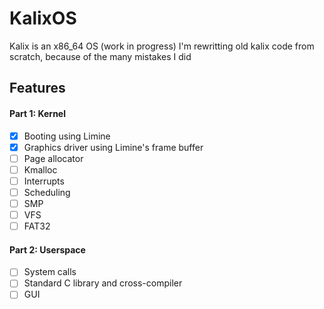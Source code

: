 # KalixOS

Kalix is an x86_64 OS (work in progress)
I'm rewritting old kalix code from scratch, because of the many mistakes I did


## Features

#### Part 1: Kernel

* [x] Booting using Limine
* [x] Graphics driver using Limine's frame buffer
* [ ] Page allocator
* [ ] Kmalloc
* [ ] Interrupts
* [ ] Scheduling
* [ ] SMP
* [ ] VFS
* [ ] FAT32

#### Part 2: Userspace

* [ ] System calls
* [ ] Standard C library and cross-compiler
* [ ] GUI 
